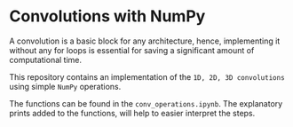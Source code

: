 # Convolutions with NumPy
A convolution is a basic block for any architecture, hence, implementing it without any for loops is essential for saving a significant amount of computational time.

This repository contains an implementation of the `1D, 2D, 3D convolutions` using simple `NumPy` operations.

The functions can be found in the `conv_operations.ipynb`. The explanatory prints added to the functions, will help to easier interpret the steps.